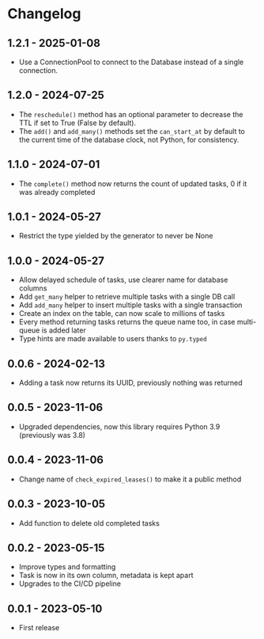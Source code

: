 # Changelog

## 1.2.1 - 2025-01-08

* Use a ConnectionPool to connect to the Database instead of a single connection.

## 1.2.0 - 2024-07-25

* The `reschedule()` method has an optional parameter to decrease the TTL if set to True (False by default).
* The `add()` and `add_many()` methods set the `can_start_at` by default to the current time of the database clock, not Python, for consistency.

## 1.1.0 - 2024-07-01

* The `complete()` method now returns the count of updated tasks, 0 if it was already completed

## 1.0.1 - 2024-05-27

* Restrict the type yielded by the generator to never be None

## 1.0.0 - 2024-05-27

* Allow delayed schedule of tasks, use clearer name for database columns
* Add `get_many` helper to retrieve multiple tasks with a single DB call
* Add `add_many` helper to insert multiple tasks with a single transaction
* Create an index on the table, can now scale to millions of tasks
* Every method returning tasks returns the queue name too, in case multi-queue is added later
* Type hints are made available to users thanks to `py.typed`

## 0.0.6 - 2024-02-13

* Adding a task now returns its UUID, previously nothing was returned

## 0.0.5 - 2023-11-06

* Upgraded dependencies, now this library requires Python 3.9 (previously was 3.8)


## 0.0.4 - 2023-11-06

* Change name of `check_expired_leases()` to make it a public method

## 0.0.3 - 2023-10-05

* Add function to delete old completed tasks

## 0.0.2 - 2023-05-15

* Improve types and formatting
* Task is now in its own column, metadata is kept apart
* Upgrades to the CI/CD pipeline

## 0.0.1 - 2023-05-10

* First release
